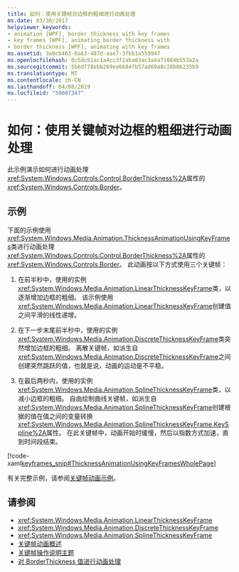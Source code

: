 ```yaml
---
title: 如何：使用关键帧对边框的粗细进行动画处理
ms.date: 03/30/2017
helpviewer_keywords:
- animation [WPF], border thickness with key frames
- key frames [WPF], animating border thickness with
- border thickness [WPF], animating with key frames
ms.assetid: 3a9cb463-0a63-407d-aae7-3fbb1a559947
ms.openlocfilehash: 0c5dc61ac1a4cc3f2aba83ac3a4a71084b553a2a
ms.sourcegitcommit: 5b6d778ebb269ee6684fb57ad69a8c28b06235b9
ms.translationtype: MT
ms.contentlocale: zh-CN
ms.lasthandoff: 04/08/2019
ms.locfileid: "59087347"
---
```

# <a name="how-to-animate-the-thickness-of-a-border-by-using-key-frames"></a>如何：使用关键帧对边框的粗细进行动画处理
此示例演示如何进行动画处理<xref:System.Windows.Controls.Control.BorderThickness%2A>属性的<xref:System.Windows.Controls.Border>。  
  
## <a name="example"></a>示例  
 下面的示例使用<xref:System.Windows.Media.Animation.ThicknessAnimationUsingKeyFrames>类进行动画处理<xref:System.Windows.Controls.Control.BorderThickness%2A>属性的<xref:System.Windows.Controls.Border>。 此动画按以下方式使用三个关键帧：  
  
1.  在前半秒中，使用的实例<xref:System.Windows.Media.Animation.LinearThicknessKeyFrame>类，以逐渐增加边框的粗细。 该示例使用<xref:System.Windows.Media.Animation.LinearThicknessKeyFrame>创建值之间平滑的线性递增。  
  
2.  在下一步末尾前半秒中，使用的实例<xref:System.Windows.Media.Animation.DiscreteThicknessKeyFrame>类突然增加边框的粗细。 离散关键帧，如派生自<xref:System.Windows.Media.Animation.DiscreteThicknessKeyFrame>之间创建突然跳跃的值，也就是说，动画的运动是不平稳。  
  
3.  在最后两秒内，使用的实例<xref:System.Windows.Media.Animation.SplineThicknessKeyFrame>类，以减小边框的粗细。 自由绘制曲线关键帧，如派生自<xref:System.Windows.Media.Animation.SplineThicknessKeyFrame>创建根据的值在值之间的变量转换<xref:System.Windows.Media.Animation.SplineThicknessKeyFrame.KeySpline%2A>属性。 在此关键帧中，动画开始时缓慢，然后以指数方式加速，直到时间段结束。  
  
 [!code-xaml[keyframes_snip#ThicknessAnimationUsingKeyFramesWholePage](~/samples/snippets/xaml/VS_Snippets_Wpf/keyframes_snip/XAML/ThicknessAnimationUsingKeyFramesExample.xaml#thicknessanimationusingkeyframeswholepage)]  
  
 有关完整示例，请参阅[关键帧动画示例](https://go.microsoft.com/fwlink/?LinkID=160012)。  
  
## <a name="see-also"></a>请参阅

- <xref:System.Windows.Media.Animation.LinearThicknessKeyFrame>
- <xref:System.Windows.Media.Animation.DiscreteThicknessKeyFrame>
- <xref:System.Windows.Media.Animation.SplineThicknessKeyFrame>
- [关键帧动画概述](key-frame-animations-overview.md)
- [关键帧操作说明主题](key-frame-animation-how-to-topics.md)
- [对 BorderThickness 值进行动画处理](../controls/how-to-animate-a-borderthickness-value.md)
